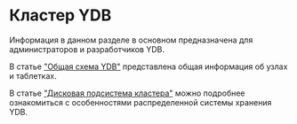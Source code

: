 # Кластер YDB

Информация в данном разделе в основном предназначена для администраторов и разработчиков YDB.

В статье ["Общая схема YDB"](common_scheme_ydb.md) представлена общая информация об узлах и таблетках.

В статье ["Дисковая подсистема кластера"](distributed_storage.md) можно подробнее ознакомиться с особенностями распределенной системы хранения YDB.
